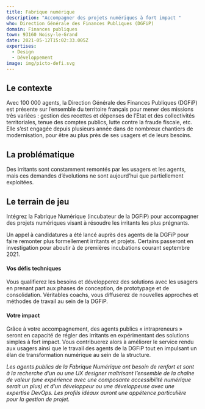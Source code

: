 ```yaml
---
title: Fabrique numérique
description: "Accompagner des projets numériques à fort impact "
who: Direction Générale des Finances Publiques (DGFiP)
domain: Finances publiques
town: 93160 Noisy-le-Grand
date: 2021-05-12T15:02:33.005Z
expertises:
  - Design
  - Développement
image: img/picto-defi.svg
---
```

## Le contexte

Avec 100 000 agents, la Direction Générale des Finances Publiques (DGFiP) est présente sur l’ensemble du territoire français pour mener des missions très variées : gestion des recettes et dépenses de l’Etat et des collectivités territoriales, tenue des comptes publics, lutte contre la fraude fiscale, etc. Elle s’est engagée depuis plusieurs année dans de nombreux chantiers de modernisation, pour être au plus près de ses usagers et de leurs besoins. 

## La problématique

Des irritants sont constamment remontés par les usagers et les agents, mais ces demandes d’évolutions ne sont aujourd’hui que partiellement exploitées. 

## Le terrain de jeu 

Intégrez la Fabrique Numérique (incubateur de la DGFiP) pour accompagner des projets numériques visant à résoudre les irritants les plus prégnants. 

Un appel à candidatures a été lancé auprès des agents de la DGFiP pour faire remonter plus formellement irritants et projets. Certains passeront en investigation pour aboutir à de premières incubations courant septembre 2021. 

#### Vos défis techniques 

Vous qualifierez les besoins et développerez des solutions avec les usagers en prenant part aux phases de conception, de prototypage et de consolidation. Véritables coachs, vous diffuserez de nouvelles approches et méthodes de travail au sein de la DGFiP. 

#### Votre impact 

Grâce à votre accompagnement, des agents publics « intrapreneurs » seront en capacité de régler des irritants en expérimentant des solutions simples à fort impact. Vous contribuerez alors à améliorer le service rendu aux usagers ainsi que le travail des agents de la DGFiP tout en impulsant un élan de transformation numérique au sein de la structure. 

_Les agents publics de la Fabrique Numérique ont besoin de renfort et sont à la recherche d’un ou une UX designer maîtrisant l’ensemble de la chaîne de valeur (une expérience avec une composante accessibilité numérique serait un plus) et d’un développeur ou une développeuse avec une expertise DevOps. Les profils idéaux auront une appétence particulière pour la gestion de projet._
